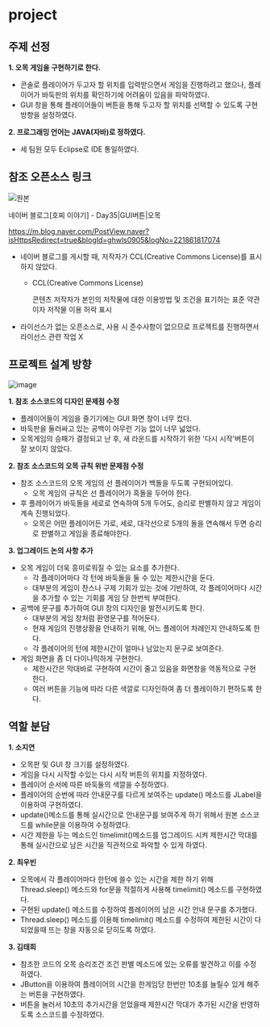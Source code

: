# project


## 주제 선정
 **1. 오목 게임을 구현하기로 한다.**
  - 콘솔로 플레이어가 두고자 할 위치를 입력받으면서 게임을 진행하려고 했으나,
    플레이어가 바둑판의 위치를 확인하기에 어려움이 있음을 파악하였다.
  - GUI 창을 통해 플레이어들이 버튼을 통해 두고자 할 위치를 선택할 수 있도록 구현 방향을 설정하였다.
 
 **2. 프로그래밍 언어는 JAVA(자바)로 정하였다.**
  - 세 팀원 모두 Eclipse로 IDE 통일하였다.

## 참조 오픈소스 링크 
 ![원본](https://user-images.githubusercontent.com/114565551/205815948-27804b1d-84a3-47ad-815b-d0593be744aa.png)
 
 네이버 블로그[호찌 이야기] - Day35|GUI버튼|오목
 
 https://m.blog.naver.com/PostView.naver?isHttpsRedirect=true&blogId=ghwls0905&logNo=221861817074 
  - 네이버 블로그를 게시할 때, 저작자가 CCL(Creative Commons License)를 표시하지 않았다.
    + CCL(Creative Commons License)
     
       콘텐츠 저작자가 본인의 저작물에 대한 이용방법 및 조건을 표기하는 표준 약관이자 저작물 이용 허락 표시
  - 라이선스가 없는 오픈소스로, 사용 시 준수사항이 없으므로 프로젝트를 진행하면서 라이선스 관련 작업 X

## 프로젝트 설계 방향
 ![image](https://user-images.githubusercontent.com/114565551/205819176-abcb704d-3605-434c-b9c1-24c1fb1e89a5.png)
 
 **1. 참조 소스코드의 디자인 문제점 수정**
   - 플레이어들이 게임을 즐기기에는 GUI 화면 창이 너무 컸다.
   - 바둑판을 둘러싸고 있는 공백이 아무런 기능 없이 너무 넓었다.
   - 오목게임의 승패가 결정되고 난 후, 새 라운드를 시작하기 위한 '다시 시작'버튼이 잘 보이지 않았다.

**2. 참조 소스코드의 오목 규칙 위반 문제점 수정**
   - 참조 소스코드의 오목 게임의 선 플레이어가 백돌을 두도록 구현되어있다.
     + 오목 게임의 규칙은 선 플레이어가 흑돌을 두어야 한다.
   - 후 플레이어가 바둑돌을 세로로 연속하여 5개 두어도, 승리로 판별하지 않고 게임이 계속 진행되었다.
     + 오목은 어떤 플레이어든 가로, 세로, 대각선으로 5개의 돌을 연속해서 두면 승리로 판별하고 게임을 종료해야한다.
 
 **3. 업그레이드 논의 사항 추가**
   - 오목 게임이 더욱 흥미로워질 수 있는 요소를 추가한다.
     + 각 플레이어마다 각 턴에 바둑돌을 둘 수 있는 제한시간을 둔다.
     + 대부분의 게임이 찬스나 구제 기회가 있는 것에 기반하여,
       각 플레이어마다 시간을 추가할 수 있는 기회를 게임 당 한번씩 부여한다.
   - 공백에 문구를 추가하여 GUI 창의 디자인을 발전시키도록 한다.
     + 대부분의 게임 창처럼 환영문구를 적어둔다.
     + 현재 게임의 진행상황을 안내하기 위해, 어느 플레이어 차례인지 안내하도록 한다.
     + 각 플레이어의 턴에 제한시간이 얼마나 남았는지 문구로 보여준다.
   - 게임 화면을 좀 더 다이나믹하게 구현한다.
     + 제한시간은 막대바로 구현하여 시간이 줄고 있음을 화면창을 역동적으로 구현한다.
     + 여러 버튼을 기능에 따라 다른 색깔로 디자인하여 좀 더 플레이하기 편하도록 한다.


## 역할 분담
 **1. 소지연**
   - 오목판 및 GUI 창 크기를 설정하였다.
   - 게임을 다시 시작할 수있는 다시 시작 버튼의 위치를 지정하였다.
   - 플레이어 순서에 따른 바둑둘의 색깔을 수정하였다.
   - 플레이어의 순번에 따라 안내문구를 다르게 보여주는 update() 메소드를 JLabel을 이용하여 구현하였다.
   - update()메소드를 통해 실시간으로 안내문구를 보여주게 하기 위해서 원본 소스코드를 while문을 이용하여 수정하였다.
   - 시간 제한을 두는 메소드인 timelimit()메소드를 업그레이드 시켜 제한시간 막대를 통해 실시간으로 남은 시간을 직관적으로 파악할 수 있게 하였다.
 
 **2. 최우빈**
   - 오목에서 각 플레이어마다 한턴에 쓸수 있는 시간을 제한 하기 위해 Thread.sleep() 메소드와 for문을 적절하게 사용해 timelimit() 메소드를 구현하였다.
   - 구현된 update() 메소드를 수정하여 플레이어의 남은 시간 안내 문구를 추가했다.
   - Thread.sleep() 메소드를 이용해 timelimit() 메소드를 수정하여 제한된 시간이 다 되었을때 뜨는 창을 자동으로 닫히도록 하였다.
 
 **3. 김태희**
   - 참조한 코드의 오목 승리조건 조건 판별 메소드에 있는 오류를 발견하고 이를 수정하였다.
   - JButton을 이용하여 플레이어의 시간을 한게임당 한번만 10초를 늘릴수 있게 해주는 버튼을 구현하였다.
   - 버튼을 눌러서 10초의 추가시간을 얻었을때 제한시간 막대가 추가된 시간을 반영하도록 소스코드를 수정하였다.
  
